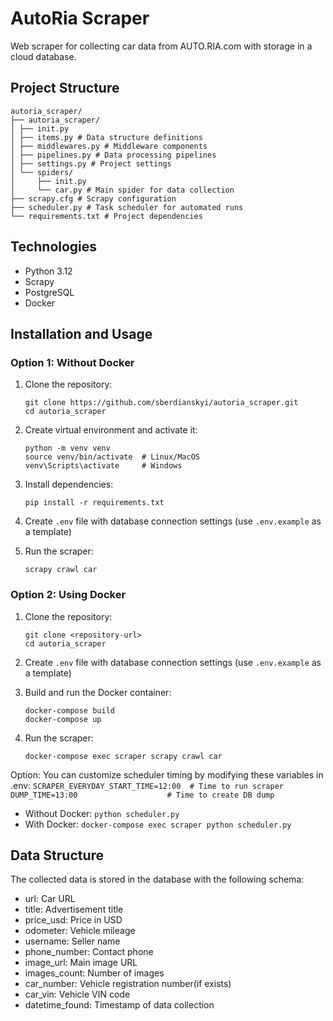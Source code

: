 # AutoRia Scraper

Web scraper for collecting car data from AUTO.RIA.com with storage in a cloud database.

## Project Structure

```text
autoria_scraper/ 
├── autoria_scraper/ 
│ ├── init.py 
│ ├── items.py # Data structure definitions 
│ ├── middlewares.py # Middleware components 
│ ├── pipelines.py # Data processing pipelines 
│ ├── settings.py # Project settings 
│ └── spiders/ 
│     ├── init.py 
│     └── car.py # Main spider for data collection 
├── scrapy.cfg # Scrapy configuration 
├── scheduler.py # Task scheduler for automated runs
└── requirements.txt # Project dependencies
```

## Technologies

- Python 3.12
- Scrapy
- PostgreSQL
- Docker

## Installation and Usage

### Option 1: Without Docker

1. Clone the repository:
    ```shell
    git clone https://github.com/sberdianskyi/autoria_scraper.git
    cd autoria_scraper
    ```

2. Create virtual environment and activate it:
    ```shell
    python -m venv venv
    source venv/bin/activate  # Linux/MacOS
    venv\Scripts\activate     # Windows
    ```

3. Install dependencies:
    ```shell
    pip install -r requirements.txt
    ```

4. Create `.env` file with database connection settings (use `.env.example` as a template)

5. Run the scraper:
    ```shell
    scrapy crawl car
    ```
### Option 2: Using Docker
1. Clone the repository:
    ```shell
    git clone <repository-url>
    cd autoria_scraper
    ```

2. Create `.env` file with database connection settings (use `.env.example` as a template)

3. Build and run the Docker container:
    ```shell
    docker-compose build
    docker-compose up
    ```

4. Run the scraper:
    ```shell
    docker-compose exec scraper scrapy crawl car
    ```

Option: You can customize scheduler timing by modifying these variables in .env:
`SCRAPER_EVERYDAY_START_TIME=12:00  # Time to run scraper`
`DUMP_TIME=13:00                    # Time to create DB dump`


* Without Docker: `python scheduler.py`
* With Docker: `docker-compose exec scraper python scheduler.py`

## Data Structure

The collected data is stored in the database with the following schema:
* url: Car URL
* title: Advertisement title
* price_usd: Price in USD
* odometer: Vehicle mileage
* username: Seller name
* phone_number: Contact phone
* image_url: Main image URL
* images_count: Number of images
* car_number: Vehicle registration number(if exists)
* car_vin: Vehicle VIN code
* datetime_found: Timestamp of data collection